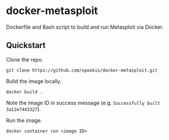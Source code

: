 # docker-metasploit

Dockerfile and Bash script to build and run Metasploit via Docker.

## Quickstart

Clone the repo.

`git clone https://github.com/spookis/docker-metasploit.git`

Bulid the image locally.

`docker build .`

Note the image ID in success message (e.g. `Successfully built 3a12e7443327`).

Run the image.

`docker container run <image ID>`
